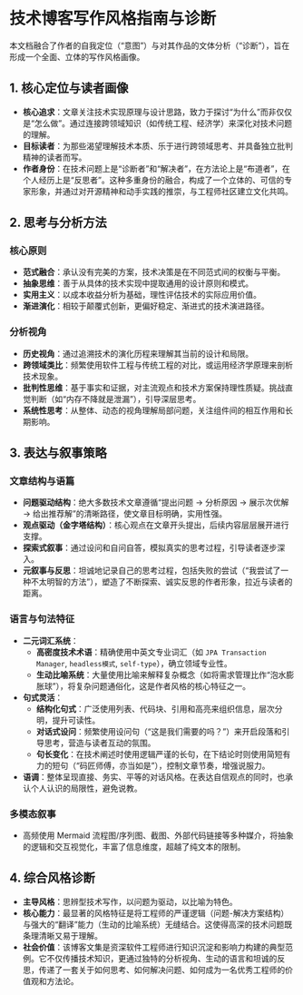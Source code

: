 # 技术博客写作风格指南与诊断

本文档融合了作者的自我定位（“意图”）与对其作品的文体分析（“诊断”），旨在形成一个全面、立体的写作风格画像。

## 1. 核心定位与读者画像

- **核心追求**：文章关注技术实现原理与设计思路，致力于探讨“为什么”而非仅仅是“怎么做”。通过连接跨领域知识（如传统工程、经济学）来深化对技术问题的理解。
- **目标读者**：为那些渴望理解技术本质、乐于进行跨领域思考、并具备独立批判精神的读者而写。
- **作者身份**：在技术问题上是“诊断者”和“解决者”，在方法论上是“布道者”，在个人经历上是“反思者”。这种多重身份的融合，构成了一个立体的、可信的专家形象，并通过对开源精神和动手实践的推崇，与工程师社区建立文化共鸣。

## 2. 思考与分析方法

### 核心原则

- **范式融合**：承认没有完美的方案，技术决策是在不同范式间的权衡与平衡。
- **抽象思维**：善于从具体的技术实现中提取通用的设计原则和模式。
- **实用主义**：以成本收益分析为基础，理性评估技术的实际应用价值。
- **渐进演化**：相较于颠覆式创新，更偏好稳定、渐进式的技术演进路径。

### 分析视角

- **历史视角**：通过追溯技术的演化历程来理解其当前的设计和局限。
- **跨领域类比**：频繁使用软件工程与传统工程的对比，或运用经济学原理来剖析技术现象。
- **批判性思维**：基于事实和证据，对主流观点和技术方案保持理性质疑。挑战直觉判断（如“内存不降就是泄漏”），引导深层思考。
- **系统性思考**：从整体、动态的视角理解局部问题，关注组件间的相互作用和长期影响。

## 3. 表达与叙事策略

### 文章结构与语篇

- **问题驱动结构**：绝大多数技术文章遵循“提出问题 → 分析原因 → 展示次优解 → 给出推荐解”的清晰路径，使文章目标明确，实用性强。
- **观点驱动（金字塔结构）**：核心观点在文章开头提出，后续内容层层展开进行支撑。
- **探索式叙事**：通过设问和自问自答，模拟真实的思考过程，引导读者逐步深入。
- **元叙事与反思**：坦诚地记录自己的思考过程，包括失败的尝试（“我尝试了一种不太明智的方法”），塑造了不断探索、诚实反思的作者形象，拉近与读者的距离。

### 语言与句法特征

- **二元词汇系统**：
  - **高密度技术术语**：精确使用中英文专业词汇（如 `JPA Transaction Manager`, `headless模式`, `self-type`），确立领域专业性。
  - **生动比喻系统**：大量使用比喻来解释复杂概念（如将需求管理比作“泡水膨胀球”），将复杂问题通俗化，这是作者风格的核心特征之一。
- **句式灵活**：
  - **结构化句式**：广泛使用列表、代码块、引用和高亮来组织信息，层次分明，提升可读性。
  - **对话式设问**：频繁使用设问句（“这是我们需要的吗？”）来开启段落和引导思考，营造与读者互动的氛围。
  - **句长变化**：在技术阐述时使用逻辑严谨的长句，在下结论时则使用简短有力的短句（“码匠师傅，亦当如是”），控制文章节奏，增强说服力。
- **语调**：整体呈现直接、务实、平等的对话风格。在表达自信观点的同时，也承认个人认识的局限性，避免说教。

### 多模态叙事

- 高频使用 Mermaid 流程图/序列图、截图、外部代码链接等多种媒介，将抽象的逻辑和交互视觉化，丰富了信息维度，超越了纯文本的限制。

## 4. 综合风格诊断

- **主导风格**：思辨型技术写作，以问题为驱动，以比喻为特色。
- **核心能力**：最显著的风格特征是将工程师的严谨逻辑（问题-解决方案结构）与强大的“翻译”能力（生动的比喻系统）无缝结合。这使得高深的技术问题既条理清晰又易于理解。
- **社会价值**：该博客文集是资深软件工程师进行知识沉淀和影响力构建的典型范例。它不仅传播技术知识，更通过独特的分析视角、生动的语言和坦诚的反思，传递了一套关于如何思考、如何解决问题、如何成为一名优秀工程师的价值观和方法论。

